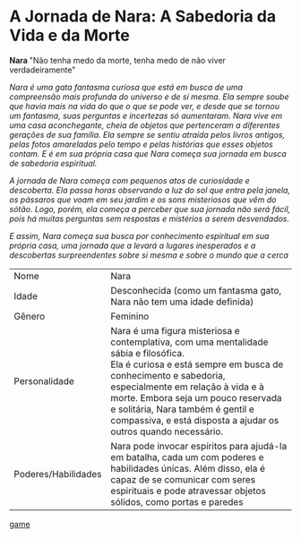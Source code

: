 # A Jornada de Nara: A Sabedoria da Vida e da Morte

<strong> Nara </strong>  "Não tenha medo da morte, tenha medo de não viver verdadeiramente"


 _Nara é uma gata fantasma curiosa que está em busca de uma compreensão mais profunda do universo e de si mesma. Ela sempre soube que havia mais na vida do que o que se pode ver, e desde que se tornou um fantasma, suas perguntas e incertezas só aumentaram.
Nara vive em uma casa aconchegante, cheia de objetos que pertenceram a diferentes gerações de sua família. Ela sempre se sentiu atraída pelos livros antigos, pelas fotos amareladas pelo tempo e pelas histórias que esses objetos contam. E é em sua própria casa que Nara começa sua jornada em busca de sabedoria espiritual._

_A jornada de Nara começa com pequenos atos de curiosidade e descoberta. Ela passa horas observando a luz do sol que entra pela janela, os pássaros que voam em seu jardim e os sons misteriosos que vêm do sótão. Logo, porém, ela começa a perceber que sua jornada não será fácil, pois há muitas perguntas sem respostas e mistérios a serem desvendados._

_E assim, Nara começa sua busca por conhecimento espiritual em sua própria casa, uma jornada que a levará a lugares inesperados e a descobertas surpreendentes sobre si mesma e sobre o mundo que a cerca_

|  | |
| -------- | -------- |
| Nome | Nara |
| Idade  | Desconhecida (como um fantasma gato, Nara não tem uma idade definida)  |
| Gênero  | Feminino |
| Personalidade  | Nara é uma figura misteriosa e contemplativa, com uma mentalidade sábia e filosófica. <br> Ela é curiosa e está sempre em busca de conhecimento e sabedoria, especialmente em relação à vida e à morte. Embora seja um pouco reservada e solitária, Nara também é gentil e compassiva, e está disposta a ajudar os outros quando necessário.  |
| Poderes/Habilidades  | Nara pode invocar espíritos para ajudá-la em batalha, cada um com poderes e habilidades únicas. Além disso, ela é capaz de se comunicar com seres espirituais e pode atravessar objetos sólidos, como portas e paredes 
 



[game](https://itch.io/jam/game-off-2023)
